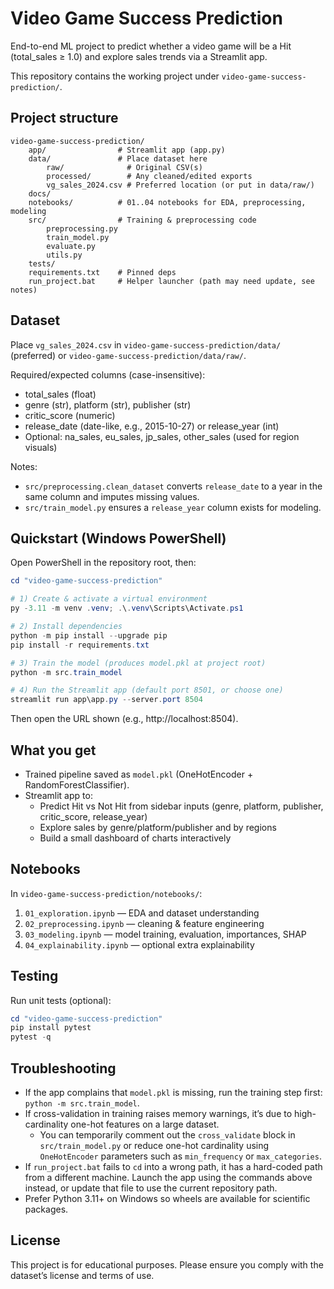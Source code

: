# Video Game Success Prediction

End-to-end ML project to predict whether a video game will be a Hit (total_sales ≥ 1.0) and explore sales trends via a Streamlit app.

This repository contains the working project under `video-game-success-prediction/`.

## Project structure

```
video-game-success-prediction/
	app/                # Streamlit app (app.py)
	data/               # Place dataset here
		raw/              # Original CSV(s)
		processed/        # Any cleaned/edited exports
		vg_sales_2024.csv # Preferred location (or put in data/raw/)
	docs/
	notebooks/          # 01..04 notebooks for EDA, preprocessing, modeling
	src/                # Training & preprocessing code
		preprocessing.py
		train_model.py
		evaluate.py
		utils.py
	tests/
	requirements.txt    # Pinned deps
	run_project.bat     # Helper launcher (path may need update, see notes)
```

## Dataset

Place `vg_sales_2024.csv` in `video-game-success-prediction/data/` (preferred) or `video-game-success-prediction/data/raw/`.

Required/expected columns (case-insensitive):
- total_sales (float)
- genre (str), platform (str), publisher (str)
- critic_score (numeric)
- release_date (date-like, e.g., 2015-10-27) or release_year (int)
- Optional: na_sales, eu_sales, jp_sales, other_sales (used for region visuals)

Notes:
- `src/preprocessing.clean_dataset` converts `release_date` to a year in the same column and imputes missing values.
- `src/train_model.py` ensures a `release_year` column exists for modeling.

## Quickstart (Windows PowerShell)

Open PowerShell in the repository root, then:

```powershell
cd "video-game-success-prediction"

# 1) Create & activate a virtual environment
py -3.11 -m venv .venv; .\.venv\Scripts\Activate.ps1

# 2) Install dependencies
python -m pip install --upgrade pip
pip install -r requirements.txt

# 3) Train the model (produces model.pkl at project root)
python -m src.train_model

# 4) Run the Streamlit app (default port 8501, or choose one)
streamlit run app\app.py --server.port 8504
```

Then open the URL shown (e.g., http://localhost:8504).

## What you get

- Trained pipeline saved as `model.pkl` (OneHotEncoder + RandomForestClassifier).
- Streamlit app to:
	- Predict Hit vs Not Hit from sidebar inputs (genre, platform, publisher, critic_score, release_year)
	- Explore sales by genre/platform/publisher and by regions
	- Build a small dashboard of charts interactively

## Notebooks

In `video-game-success-prediction/notebooks/`:
1. `01_exploration.ipynb` — EDA and dataset understanding
2. `02_preprocessing.ipynb` — cleaning & feature engineering
3. `03_modeling.ipynb` — model training, evaluation, importances, SHAP
4. `04_explainability.ipynb` — optional extra explainability

## Testing

Run unit tests (optional):

```powershell
cd "video-game-success-prediction"
pip install pytest
pytest -q
```

## Troubleshooting

- If the app complains that `model.pkl` is missing, run the training step first: `python -m src.train_model`.
- If cross-validation in training raises memory warnings, it’s due to high-cardinality one-hot features on a large dataset.
	- You can temporarily comment out the `cross_validate` block in `src/train_model.py` or reduce one-hot cardinality using `OneHotEncoder` parameters such as `min_frequency` or `max_categories`.
- If `run_project.bat` fails to `cd` into a wrong path, it has a hard-coded path from a different machine. Launch the app using the commands above instead, or update that file to use the current repository path.
- Prefer Python 3.11+ on Windows so wheels are available for scientific packages.

## License

This project is for educational purposes. Please ensure you comply with the dataset’s license and terms of use.
